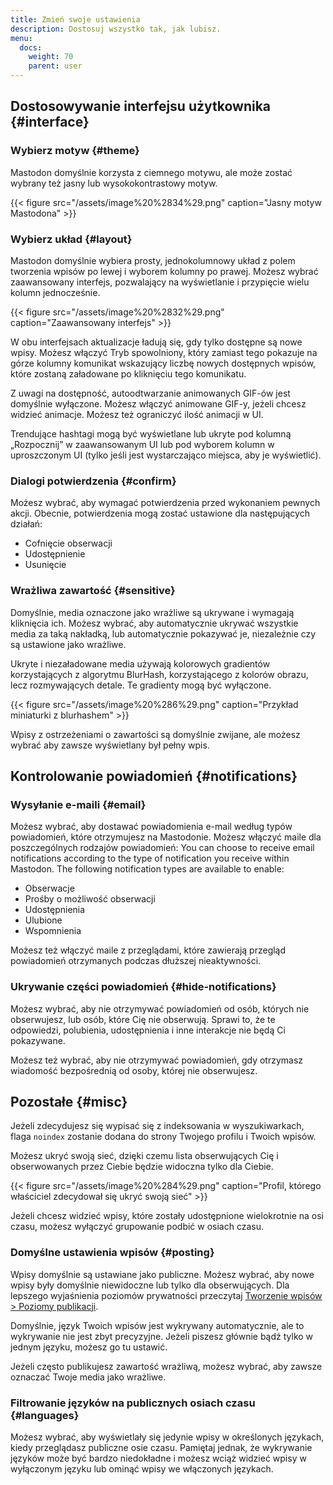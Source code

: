 ```yaml
---
title: Zmień swoje ustawienia
description: Dostosuj wszystko tak, jak lubisz.
menu:
  docs:
    weight: 70
    parent: user
---
```


## Dostosowywanie interfejsu użytkownika {#interface}

### Wybierz motyw {#theme}

Mastodon domyślnie korzysta z ciemnego motywu, ale może zostać wybrany też jasny lub wysokokontrastowy motyw.

{{< figure src="/assets/image%20%2834%29.png" caption="Jasny motyw Mastodona" >}}

### Wybierz układ {#layout}

Mastodon domyślnie wybiera prosty, jednokolumnowy układ z polem tworzenia wpisów po lewej i wyborem kolumny po prawej. Możesz wybrać zaawansowany interfejs, pozwalający na wyświetlanie i przypięcie wielu kolumn jednocześnie.

{{< figure src="/assets/image%20%2832%29.png" caption="Zaawansowany interfejs" >}}

W obu interfejsach aktualizacje ładują się, gdy tylko dostępne są nowe wpisy. Możesz włączyć Tryb spowolniony, który zamiast tego pokazuje na górze kolumny komunikat wskazujący liczbę nowych dostępnych wpisów, które zostaną załadowane po kliknięciu tego komunikatu.

Z uwagi na dostępność, autoodtwarzanie animowanych GIF-ów jest domyślnie wyłączone. Możesz włączyć animowane GIF-y, jeżeli chcesz widzieć animacje. Możesz też ograniczyć ilość animacji w UI.

Trendujące hashtagi mogą być wyświetlane lub ukryte pod kolumną „Rozpocznij” w zaawansowanym UI lub pod wyborem kolumn w uproszczonym UI \(tylko jeśli jest wystarczająco miejsca, aby je wyświetlić\).

### Dialogi potwierdzenia {#confirm}

Możesz wybrać, aby wymagać potwierdzenia przed wykonaniem pewnych akcji. Obecnie, potwierdzenia mogą zostać ustawione dla następujących działań:

* Cofnięcie obserwacji
* Udostępnienie
* Usunięcie

### Wrażliwa zawartość {#sensitive}

Domyślnie, media oznaczone jako wrażliwe są ukrywane i wymagają kliknięcia ich. Możesz wybrać, aby automatycznie ukrywać wszystkie media za taką nakładką, lub automatycznie pokazywać je, niezależnie czy są ustawione jako wrażliwe.

Ukryte i niezaładowane media używają kolorowych gradientów korzystających z algorytmu BlurHash, korzystającego z kolorów obrazu, lecz rozmywających detale. Te gradienty mogą być wyłączone.

{{< figure src="/assets/image%20%286%29.png" caption="Przykład miniaturki z blurhashem" >}}

Wpisy z ostrzeżeniami o zawartości są domyślnie zwijane, ale możesz wybrać aby zawsze wyświetlany był pełny wpis.

## Kontrolowanie powiadomień {#notifications}

### Wysyłanie e-maili {#email}

Możesz wybrać, aby dostawać powiadomienia e-mail według typów powiadomień, które otrzymujesz na Mastodonie. Możesz włączyć maile dla poszczególnych rodzajów powiadomień:
You can choose to receive email notifications according to the type of notification you receive within Mastodon. The following notification types are available to enable:

* Obserwacje
* Prośby o możliwość obserwacji
* Udostępnienia
* Ulubione
* Wspomnienia

Możesz też włączyć maile z przeglądami, które zawierają przegląd powiadomień otrzymanych podczas dłuższej nieaktywności.

### Ukrywanie części powiadomień {#hide-notifications}

Możesz wybrać, aby nie otrzymywać powiadomień od osób, których nie obserwujesz, lub osób, które Cię nie obserwują. Sprawi to, że te odpowiedzi, polubienia, udostępnienia i inne interakcje nie będą Ci pokazywane.

Możesz też wybrać, aby nie otrzymywać powiadomień, gdy otrzymasz wiadomość bezpośrednią od osoby, której nie obserwujesz.

## Pozostałe {#misc}

Jeżeli zdecydujesz się wypisać się z indeksowania w wyszukiwarkach, flaga `noindex` zostanie dodana do strony Twojego profilu i Twoich wpisów.

Możesz ukryć swoją sieć, dzięki czemu lista obserwujących Cię i obserwowanych przez Ciebie będzie widoczna tylko dla Ciebie.

{{< figure src="/assets/image%20%284%29.png" caption="Profil, którego właściciel zdecydował się ukryć swoją sieć" >}}

Jeżeli chcesz widzieć wpisy, które zostały udostępnione wielokrotnie na osi czasu, możesz wyłączyć grupowanie podbić w osiach czasu.

### Domyślne ustawienia wpisów {#posting}

Wpisy domyślnie są ustawiane jako publiczne. Możesz wybrać, aby nowe wpisy były domyślnie niewidoczne lub tylko dla obserwujących. Dla lepszego wyjaśnienia poziomów prywatności przeczytaj [Tworzenie wpisów &gt; Poziomy publikacji](../posting#privacy).

Domyślnie, język Twoich wpisów jest wykrywany automatycznie, ale to wykrywanie nie jest zbyt precyzyjne. Jeżeli piszesz głównie bądź tylko w jednym języku, możesz go tu ustawić.

Jeżeli często publikujesz zawartość wrażliwą, możesz wybrać, aby zawsze oznaczać Twoje media jako wrażliwe.

### Filtrowanie języków na publicznych osiach czasu {#languages}

Możesz wybrać, aby wyświetlały się jedynie wpisy w określonych językach, kiedy przeglądasz publiczne osie czasu. Pamiętaj jednak, że wykrywanie języków może być bardzo niedokładne i możesz wciąż widzieć wpisy w wyłączonym języku lub ominąć wpisy we włączonych językach.

